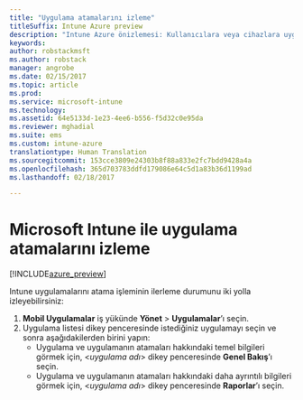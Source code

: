 ```yaml
---
title: "Uygulama atamalarını izleme"
titleSuffix: Intune Azure preview
description: "Intune Azure önizlemesi: Kullanıcılara veya cihazlara uygulama atadıktan sonra, atamanın durumunu izlemenize yardımcı olması için bu bilgileri kullanın."
keywords: 
author: robstackmsft
ms.author: robstack
manager: angrobe
ms.date: 02/15/2017
ms.topic: article
ms.prod: 
ms.service: microsoft-intune
ms.technology: 
ms.assetid: 64e5133d-1e23-4ee6-b556-f5d32c0e95da
ms.reviewer: mghadial
ms.suite: ems
ms.custom: intune-azure
translationtype: Human Translation
ms.sourcegitcommit: 153cce3809e24303b8f88a833e2fc7bdd9428a4a
ms.openlocfilehash: 365d703783ddfd179086e64c5d1a83b36d1199ad
ms.lasthandoff: 02/18/2017

---
```


# <a name="how-to-monitor-app-assignments-with-microsoft-intune"></a>Microsoft Intune ile uygulama atamalarını izleme

[!INCLUDE[azure_preview](../includes/azure_preview.md)]

Intune uygulamalarını atama işleminin ilerleme durumunu iki yolla izleyebilirsiniz:

1. **Mobil Uygulamalar** iş yükünde **Yönet** > **Uygulamalar**’ı seçin.
2. Uygulama listesi dikey penceresinde istediğiniz uygulamayı seçin ve sonra aşağıdakilerden birini yapın:
    - Uygulama ve uygulamanın atamaları hakkındaki temel bilgileri görmek için, <*uygulama adı*> dikey penceresinde **Genel Bakış**’ı seçin.
    - Uygulama ve uygulamanın atamaları hakkındaki daha ayrıntılı bilgileri görmek için, <*uygulama adı*> dikey penceresinde **Raporlar**’ı seçin.

